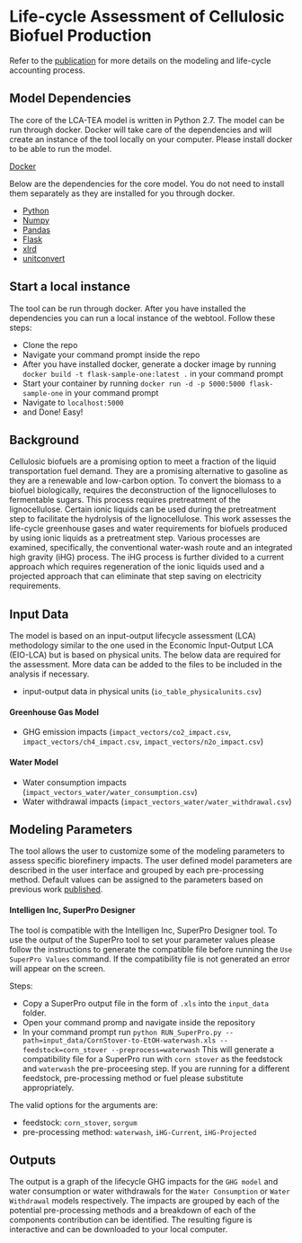 # Life-cycle Assessment of Cellulosic Biofuel Production

Refer to the [publication](http://pubs.acs.org/doi/abs/10.1021/acssuschemeng.7b02116) for more details on the modeling and life-cycle accounting process.

## Model Dependencies
The core of the LCA-TEA model is written in Python 2.7. The model can be run through docker. Docker will take care of the dependencies and will create an instance of the tool locally on your computer. Please install docker to be able to run the model.

[Docker](https://docs.docker.com/docker-for-mac/install/)

Below are the dependencies for the core model. You do not need to install them separately as they are installed for you through docker.
- [Python](https://www.python.org/download/releases/2.7/)
- [Numpy](https://docs.scipy.org/doc/numpy-1.10.1/user/install.html)
- [Pandas](http://pandas.pydata.org/pandas-docs/stable/install.html)
- [Flask](http://flask.pocoo.org/docs/0.12/installation/)
- [xlrd](https://pypi.python.org/pypi/xlrd)
- [unitconvert](https://pypi.python.org/pypi/unitconvert/1.0.3)

## Start a local instance
The tool can be run through docker. After you have installed the dependencies you can run a local instance of the webtool. Follow these steps:
- Clone the repo
- Navigate your command prompt inside the repo
- After you have installed docker, generate a docker image by running `docker build -t flask-sample-one:latest .` in your command prompt
- Start your container by running `docker run -d -p 5000:5000 flask-sample-one` in your command prompt
- Navigate to `localhost:5000`
- and Done! Easy!


## Background
Cellulosic biofuels are a promising option to meet a fraction of the liquid transportation fuel demand. They are a promising alternative to gasoline as they are a renewable and low-carbon option. To convert the biomass to a biofuel biologically, requires the deconstruction of the lignocelluloses to fermentable sugars. This process requires pretreatment of the lignocellulose. Certain ionic liquids can be used during the pretreatment step to facilitate the hydrolysis of the lignocellulose. This work assesses the life-cycle greenhouse gases and water requirements for biofuels produced by using ionic liquids as a pretreatment step. Various processes are examined, specifically, the conventional water-wash route and an integrated high gravity (iHG) process. The iHG process is further divided to a current approach which requires regeneration of the ionic liquids used and a projected approach that can eliminate that step saving on electricity requirements.


## Input Data
The model is based on an input-output lifecycle assessment (LCA) methodology similar to the one used in the Economic Input-Output LCA (EIO-LCA) but is based on physical units. The below data are required for the assessment. More data can be added to the files to be included in the analysis if necessary.

- input-output data in physical units (`io_table_physicalunits.csv`)

#### Greenhouse Gas Model
- GHG emission impacts (`impact_vectors/co2_impact.csv`, `impact_vectors/ch4_impact.csv`, `impact_vectors/n2o_impact.csv`)

#### Water Model
- Water consumption impacts (`impact_vectors_water/water_consumption.csv`)
- Water withdrawal impacts (`impact_vectors_water/water_withdrawal.csv`)

## Modeling Parameters
The tool allows the user to customize some of the modeling parameters to assess specific biorefinery impacts. The user defined model parameters are described in the user interface and grouped by each pre-processing method. Default values can be assigned to the parameters based on previous work [published](http://pubs.acs.org/doi/abs/10.1021/acssuschemeng.7b02116).

#### Intelligen Inc, SuperPro Designer
The tool is compatible with the Intelligen Inc, SuperPro Designer tool. To use the output of the SuperPro tool to set your parameter values please follow the instructions to generate the compatible file before running the `Use SuperPro Values` command. If the compatibility file is not generated an error will appear on the screen. 

Steps:
- Copy a SuperPro output file in the form of `.xls` into the `input_data` folder. 
- Open your command promp and navigate inside the repository
- In your command prompt run `python RUN_SuperPro.py --path=input_data/CornStover-to-EtOH-waterwash.xls --feedstock=corn_stover --preprocess=waterwash`
This will generate a compatibility file for a SuperPro run with `corn stover` as the feedstock and `waterwash` the pre-proceesing step. If you are running for a different feedstock, pre-processing method or fuel please substitute appropriately. 

The valid options for the arguments are:
- feedstock: `corn_stover`, `sorgum`
- pre-processing method: `waterwash`, `iHG-Current`, `iHG-Projected`


## Outputs
The output is a graph of the lifecycle GHG impacts for the `GHG model` and water consumption or water withdrawals for the `Water Consumption` or `Water Withdrawal` models respectively. The impacts are grouped by each of the potential pre-processing methods and a breakdown of each of the components contribution can be identified. The resulting figure is interactive and can be downloaded to your local computer.

